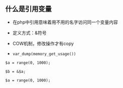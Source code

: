 ## 什么是引用变量

- 在php中引用意味着用不用的名字访问同一个变量内容

- 定义方式：&符号

- COW机制，修改操作才有copy

- `var_dump(memory_get_usage())`

```
$a = range(0, 1000);

$b = &$a;

$a = range(0, 1000);
```